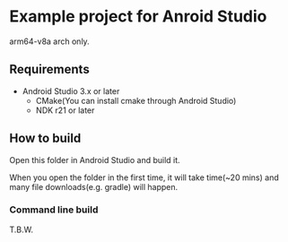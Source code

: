 # Example project for Anroid Studio

arm64-v8a arch only.

## Requirements

* Android Studio 3.x or later
  * CMake(You can install cmake through Android Studio)
  * NDK r21 or later


## How to build

Open this folder in Android Studio and build it.

When you open the folder in the first time, it will take time(~20 mins) and many file downloads(e.g. gradle) will happen.

### Command line build

T.B.W.

